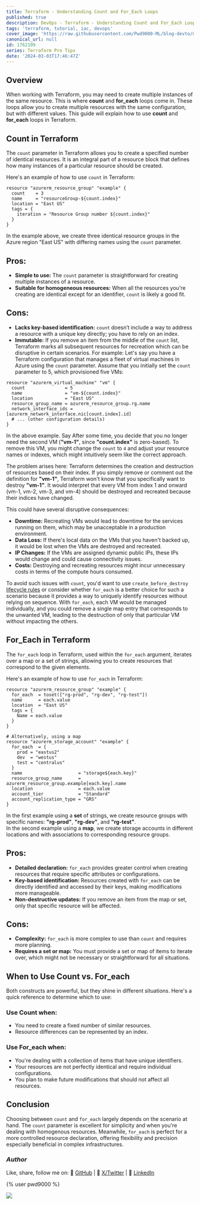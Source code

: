 ```yaml
---
title: Terraform - Understanding Count and For_Each Loops
published: true
description: DevOps - Terraform - Understanding Count and For_Each Loops
tags: 'terraform, tutorial, iac, devops'
cover_image: 'https://raw.githubusercontent.com/Pwd9000-ML/blog-devto/main/posts/2024/DevOps-Terraform-Loops/assets/main-tf-tips.png'
canonical_url: null
id: 1762109
series: Terraform Pro Tips
date: '2024-03-03T17:46:47Z'
---
```


## Overview

When working with Terraform, you may need to create multiple instances of the same resource. This is where **count** and **for_each** loops come in. These loops allow you to create multiple resources with the same configuration, but with different values. This guide will explain how to use **count** and **for_each** loops in Terraform.

## Count in Terraform

The `count` parameter in Terraform allows you to create a specified number of identical resources. It is an integral part of a resource block that defines how many instances of a particular resource should be created.

Here's an example of how to use `count` in Terraform:

```hcl
resource "azurerm_resource_group" "example" {
  count    = 3
  name     = "resourceGroup-${count.index}"
  location = "East US"
  tags = {
    iteration = "Resource Group number ${count.index}"
  }
}
```

In the example above, we create three identical resource groups in the Azure region "East US" with differing names using the `count` parameter.

## Pros:

- **Simple to use:** The `count` parameter is straightforward for creating multiple instances of a resource.
- **Suitable for homogeneous resources:** When all the resources you're creating are identical except for an identifier, `count` is likely a good fit.

## Cons:

- **Lacks key-based identification:** `count` doesn’t include a way to address a resource with a unique key directly; you have to rely on an index.
- **Immutable:** If you remove an item from the middle of the `count` list, Terraform marks all subsequent resources for recreation which can be disruptive in certain scenarios. For example: Let's say you have a Terraform configuration that manages a fleet of virtual machines in Azure using the `count` parameter. Assume that you initially set the `count` parameter to 5, which provisioned five VMs:

```hcl
resource "azurerm_virtual_machine" "vm" {
  count               = 5
  name                = "vm-${count.index}"
  location            = "East US"
  resource_group_name = azurerm_resource_group.rg.name
  network_interface_ids = [azurerm_network_interface.nic[count.index].id]
  # ... (other configuration details)
}
```

In the above example. Say After some time, you decide that you no longer need the second VM (**"vm-1"**, since **"count.index"** is zero-based). To remove this VM, you might change the `count` to `4` and adjust your resource names or indexes, which might intuitively seem like the correct approach.

The problem arises here: Terraform determines the creation and destruction of resources based on their index. If you simply remove or comment out the definition for **"vm-1"**, Terraform won't know that you specifically want to destroy **"vm-1"**. It would interpret that every VM from index 1 and onward (vm-1, vm-2, vm-3, and vm-4) should be destroyed and recreated because their indices have changed.

This could have several disruptive consequences:

- **Downtime:** Recreating VMs would lead to downtime for the services running on them, which may be unacceptable in a production environment.
- **Data Loss:** If there's local data on the VMs that you haven't backed up, it would be lost when the VMs are destroyed and recreated.
- **IP Changes:** If the VMs are assigned dynamic public IPs, these IPs would change and could cause connectivity issues.
- **Costs:** Destroying and recreating resources might incur unnecessary costs in terms of the compute hours consumed.

To avoid such issues with `count`, you'd want to use `create_before_destroy` [lifecycle rules](https://dev.to/pwd9000/terraform-understanding-the-lifecycle-block-4f6e) or consider whether `for_each` is a better choice for such a scenario because it provides a way to uniquely identify resources without relying on sequence. With `for_each`, each VM would be managed individually, and you could remove a single map entry that corresponds to the unwanted VM, leading to the destruction of only that particular VM without impacting the others.

## For_Each in Terraform

The `for_each` loop in Terraform, used within the `for_each` argument, iterates over a map or a set of strings, allowing you to create resources that correspond to the given elements.

Here's an example of how to use `for_each` in Terraform:

```hcl
resource "azurerm_resource_group" "example" {
  for_each  = toset(["rg-prod", "rg-dev", "rg-test"])
  name      = each.value
  location  = "East US"
  tags = {
    Name = each.value
  }
}

# Alternatively, using a map
resource "azurerm_storage_account" "example" {
  for_each  = {
    prod = "eastus2"
    dev  = "westus"
    test = "centralus"
  }
  name                     = "storage${each.key}"
  resource_group_name      = azurerm_resource_group.example[each.key].name
  location                 = each.value
  account_tier             = "Standard"
  account_replication_type = "GRS"
}
```

In the first example using a **set** of strings, we create resource groups with specific names: **"rg-prod"**, **"rg-dev"**, and **"rg-test"**.  
In the second example using a **map**, we create storage accounts in different locations and with associations to corresponding resource groups.

## Pros:

- **Detailed declaration:** `for_each` provides greater control when creating resources that require specific attributes or configurations.
- **Key-based identification:** Resources created with `for_each` can be directly identified and accessed by their keys, making modifications more manageable.
- **Non-destructive updates:** If you remove an item from the map or set, only that specific resource will be affected.

## Cons:

- **Complexity:** `for_each` is more complex to use than `count` and requires more planning.
- **Requires a set or map:** You must provide a set or map of items to iterate over, which might not be necessary or straightforward for all situations.

## When to Use Count vs. For_each

Both constructs are powerful, but they shine in different situations. Here's a quick reference to determine which to use:

### Use Count when:

- You need to create a fixed number of similar resources.
- Resource differences can be represented by an index.

### Use For_each when:

- You're dealing with a collection of items that have unique identifiers.
- Your resources are not perfectly identical and require individual configurations.
- You plan to make future modifications that should not affect all resources.

## Conclusion

Choosing between `count` and `for_each` largely depends on the scenario at hand. The `count` parameter is excellent for simplicity and when you're dealing with homogenous resources. Meanwhile, `for_each` is perfect for a more controlled resource declaration, offering flexibility and precision especially beneficial in complex infrastructures.

### _Author_

Like, share, follow me on: :octopus: [GitHub](https://github.com/Pwd9000-ML) | :penguin: [X/Twitter](https://x.com/pwd9000) | :space_invader: [LinkedIn](https://www.linkedin.com/in/marcel-l-61b0a96b/)

{% user pwd9000 %}

<a href="https://www.buymeacoffee.com/pwd9000"><img src="https://img.buymeacoffee.com/button-api/?text=Buy me a coffee&emoji=&slug=pwd9000&button_colour=FFDD00&font_colour=000000&font_family=Cookie&outline_colour=000000&coffee_colour=ffffff"></a>
